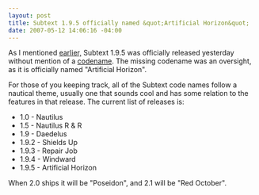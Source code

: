 ```yaml
---
layout: post
title: Subtext 1.9.5 officially named &quot;Artificial Horizon&quot;
date: 2007-05-12 14:06:16 -04:00
---
```


As I mentioned [earlier,](http://geekswithblogs.net/sdorman/archive/2007/05/12/112436.aspx) Subtext 1.9.5 was officially released yesterday without mention of a [codename](http://codeclimber.net.nz/archive/2007/02/07/Codename-your-releases.aspx). The missing codename was an oversight, as it is officially named "Artificial Horizon".

For those of you keeping track, all of the Subtext code names follow a nautical theme, usually one that sounds cool and has some relation to the features in that release. The current list of releases is:

*   1.0 - Nautilus
*   1.5 - Nautilus R & R
*   1.9 - Daedelus
*   1.9.2 - Shields Up
*   1.9.3 - Repair Job
*   1.9.4 - Windward
*   1.9.5 - Artificial Horizon 

When 2.0 ships it will be "Poseidon", and 2.1 will be "Red October".
